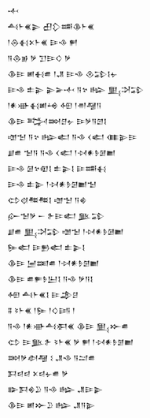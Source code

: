 <div class='block'>
<div class='line'>𒋾</div>
<div class='line'>𒋀𒈨𒌍𒉌 𒌷𒁷𒌁𒆠𒈨𒌍</div>
<div class='line'>𒁹𒁲𒈬𒉽𒈨𒌍 𒄿𒈾 𒂍</div>
<div class='line'>𒀀𒁲𒂊 𒃻 𒋛𒄿𒄭 𒃻</div>
<div class='line'>𒆠𒄿 𒅖𒈬𒌑 𒁹𒂗 𒄿𒈾 𒊮𒁉𒋙𒉡</div>
<div class='line'>𒄿𒈾 𒉺𒉌 𒉌𒅕𒋾 𒀀𒆳 𒈗 𒅅𒋫𒁉</div>
<div class='line'>𒁹𒀭𒀝𒈬𒅖𒆲 𒅇 𒁹𒉣𒆷𒀀</div>
<div class='line'>𒆠𒄿 𒅋𒇷𒆪𒉡 𒄿𒃻𒀀𒇻𒋙</div>
<div class='line'>𒌝𒈠 𒀀𒆳 𒈗𒅗 𒀀𒈾 𒌋𒅗 𒈪𒉌𒄿</div>
<div class='line'>𒋗𒌑 𒈠𒀀 𒀀𒈾 𒌋𒅗 𒁹𒀴𒀭𒊩𒌆𒆤</div>
<div class='line'>𒄿𒈾 𒌆𒆳𒊏𒋙 𒉺𒉌𒋙 𒄿𒌁𒈬</div>
<div class='line'>𒄿𒈾 𒉺𒉌 𒁹𒀴𒀭𒊩𒌆𒆤𒈠</div>
<div class='line'>𒌌𒋼𒍣𒍣𒋙 𒌝𒈠 𒀀𒄯</div>
<div class='line'>𒅎𒈠𒃻 𒀸 𒉿𒄿𒅗 𒆥𒁉</div>
<div class='line'>𒋗𒌑 𒅅𒋫𒁉 𒌝𒈠 𒁹𒀴𒀭𒊩𒌆𒆤</div>
<div class='line'>𒌉𒅗 𒄿𒁖𒅗 𒉺𒉌𒋙</div>
<div class='line'>𒆠𒄿 𒅁𒌅𒌑 𒁹𒀴𒀭𒊩𒌆𒆤</div>
<div class='line'>𒆠𒄿 𒌑𒊓𒊩𒌨𒋙 𒀀𒈾 𒃻𒀀𒋙</div>
<div class='line'>𒅇 𒋀𒈨𒌍𒋙 𒄿𒂁𒆪</div>
<div class='line'>𒐉 𒂟𒈨𒌍 𒁹𒌉 𒁹𒄭𒅀 𒁹</div>
<div class='line'>𒀀𒈾 𒁹𒀭𒀝𒋀𒀳𒌍 𒆠𒄿 𒅅𒁍𒌑</div>
<div class='line'>𒌌 𒄿𒆥𒉿 𒂟𒈨𒌍 𒃻 𒂍 𒁹𒀴𒀭𒊩𒌆𒆤</div>
<div class='line'>𒇷𒃻𒀠𒆷 𒑱 𒂗𒈾 𒀀𒁺𒌑</div>
<div class='line'>𒁕𒁀𒁀 𒉽𒁀𒉡𒌑 𒃻</div>
<div class='line'>𒅔𒁕𒄯𒊒 𒀀𒈾 𒈗 𒂗𒄿𒉌</div>
<div class='line'>𒆠𒄿 𒅖𒁍𒊒 𒈗 𒂗𒀀𒉌</div>
</div>